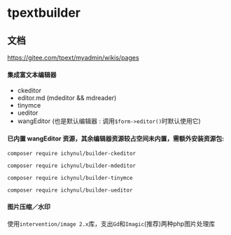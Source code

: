 # tpextbuilder

## 文档 
<https://gitee.com/tpext/myadmin/wikis/pages>

#### 集成富文本编辑器 
* ckeditor
* editor.md (mdeditor && mdreader)
* tinymce
* ueditor
* wangEditor (也是默认编辑器 : 调用`$form->editor()`时默认使用它)

#### 已内置 wangEditor 资源，其余编辑器资源较占空间未内置，需额外安装资源包:

`composer require ichynul/builder-ckeditor`

`composer require ichynul/builder-mdeditor`

`composer require ichynul/builder-tinymce`

`composer require ichynul/builder-ueditor`

#### 图片压缩／水印

使用`intervention/image 2.x`库，支出`Gd`和`Imagic`(推荐)两种php图片处理库